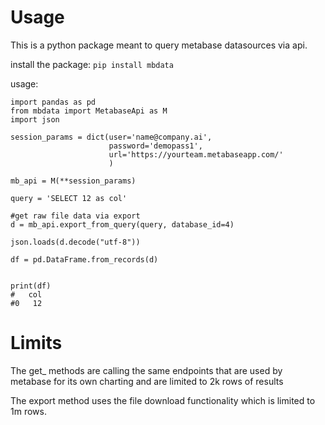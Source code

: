 # Usage
This is a python package meant to query metabase datasources via api.

install the package:
`pip install mbdata`

usage:

```
import pandas as pd
from mbdata import MetabaseApi as M
import json

session_params = dict(user='name@company.ai',
                      password='demopass1',
                      url='https://yourteam.metabaseapp.com/'
                      )

mb_api = M(**session_params)

query = 'SELECT 12 as col'

#get raw file data via export
d = mb_api.export_from_query(query, database_id=4)

json.loads(d.decode("utf-8"))

df = pd.DataFrame.from_records(d)


print(df)
#   col
#0   12
```


# Limits
The get_ methods are calling the same endpoints that are used by metabase for its own charting and are limited to 2k rows of results

The export method uses the file download functionality which is limited to 1m rows.
